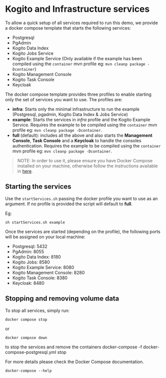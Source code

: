 # Kogito and Infrastructure services

To allow a quick setup of all services required to run this demo, we provide a docker compose template that starts the following services:
- Postgresql
- PgAdmin
- Kogito Data Index
- Kogito Jobs Service
- Kogito Example Service (Only available if the example has been compiled using the `container` mvn profile eg: ```mvn cleanp package -Dcontainer```)
- Kogito Management Console
- Kogito Task Console
- Keycloak

The docker compose template provides three profiles to enable starting only the set of services you want to use. The profiles are:
- **infra**: Starts only the minimal infrastructure to run the example (Postgresql, pgadmin, Kogito Data Index & Jobs Service)
- **example**: Starts the services in *infra* profile and the Kogito Example Service. Requires the example to be compiled using the `container` mvn profile eg: ```mvn cleanp package -Dcontainer```.
- **full** (default): includes all the above and also starts the **Management Console**, **Task Console** and a **Keycloak** to handle the consoles authentication. Requires the example to be compiled using the `container` mvn profile eg: ```mvn cleanp package -Dcontainer```.

> NOTE: In order to use it, please ensure you have Docker Compose installed on your machine, otherwise follow the instructions available
in [here](https://docs.docker.com/compose/install/).

## Starting the services

Use the `startServices.sh` passing the docker profile you want to use as an argument. If no profile is provided the script will default to **full**.

Eg:
```shell
sh startServices.sh example
```

Once the services are started (depending on the profile), the following ports will be assigned on your local machine:
- Postgresql: 5432
- PgAdmin: 8055
- Kogito Data Index: 8180
- Kogito Jobs: 8580
- Kogito Example Service: 8080
- Kogito Management Console: 8280
- Kogito Task Console: 8380
- Keycloak: 8480

## Stopping and removing volume data

To stop all services, simply run:

```shell
docker compose stop
```
or 

```shell
docker compose down 
```
to stop the services and remove the containers
docker-compose -f docker-compose-postgresql.yml stop

For more details please check the Docker Compose documentation.

```shell
docker-compose --help
```
